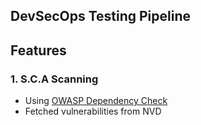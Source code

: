 ## DevSecOps Testing Pipeline

## Features

### 1. S.C.A Scanning
- Using [OWASP Dependency Check](https://github.com/jeremylong/DependencyCheck)
- Fetched vulnerabilities from NVD